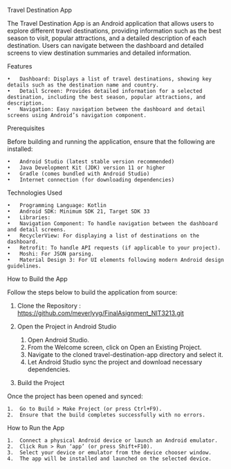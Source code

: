 Travel Destination App

The Travel Destination App is an Android application that allows users to explore different travel destinations, providing information such as the best season to visit, popular attractions, and a detailed description of each destination. Users can navigate between the dashboard and detailed screens to view destination summaries and detailed information.

Features

	•	Dashboard: Displays a list of travel destinations, showing key details such as the destination name and country.
	•	Detail Screen: Provides detailed information for a selected destination, including the best season, popular attractions, and description.
	•	Navigation: Easy navigation between the dashboard and detail screens using Android’s navigation component.

Prerequisites

Before building and running the application, ensure that the following are installed:

	•	Android Studio (latest stable version recommended)
	•	Java Development Kit (JDK) version 11 or higher
	•	Gradle (comes bundled with Android Studio)
	•	Internet connection (for downloading dependencies)

Technologies Used

	•	Programming Language: Kotlin
	•	Android SDK: Minimum SDK 21, Target SDK 33
	•	Libraries:
	•	Navigation Component: To handle navigation between the dashboard and detail screens.
	•	RecyclerView: For displaying a list of destinations on the dashboard.
	•	Retrofit: To handle API requests (if applicable to your project).
	•	Moshi: For JSON parsing.
	•	Material Design 3: For UI elements following modern Android design guidelines.

How to Build the App

Follow the steps below to build the application from source:

1. Clone the Repository :  https://github.com/meverlyyg/FinalAsignment_NIT3213.git

2. Open the Project in Android Studio

	1.	Open Android Studio.
	2.	From the Welcome screen, click on Open an Existing Project.
	3.	Navigate to the cloned travel-destination-app directory and select it.
	4.	Let Android Studio sync the project and download necessary dependencies.
    
3. Build the Project

Once the project has been opened and synced:

	1.	Go to Build > Make Project (or press Ctrl+F9).
	2.	Ensure that the build completes successfully with no errors.

How to Run the App

	1.	Connect a physical Android device or launch an Android emulator.
	2.	Click Run > Run ‘app’ (or press Shift+F10).
	3.	Select your device or emulator from the device chooser window.
	4.	The app will be installed and launched on the selected device.
